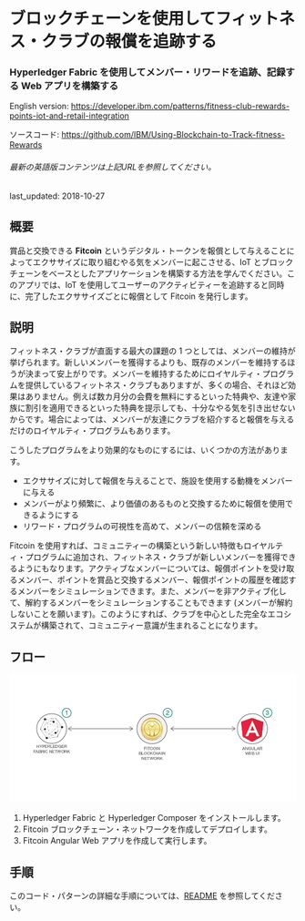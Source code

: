 # ブロックチェーンを使用してフィットネス・クラブの報償を追跡する

### Hyperledger Fabric を使用してメンバー・リワードを追跡、記録する Web アプリを構築する

English version: https://developer.ibm.com/patterns/fitness-club-rewards-points-iot-and-retail-integration
  
ソースコード: https://github.com/IBM/Using-Blockchain-to-Track-fitness-Rewards

###### 最新の英語版コンテンツは上記URLを参照してください。
last_updated:	2018-10-27

 
## 概要

賞品と交換できる **Fitcoin** というデジタル・トークンを報償として与えることによってエクササイズに取り組むやる気をメンバーに起こさせる、IoT とブロックチェーンをベースとしたアプリケーションを構築する方法を学んでください。このアプリでは、IoT を使用してユーザーのアクティビティーを追跡すると同時に、完了したエクササイズごとに報償として Fitcoin を発行します。

## 説明

フィットネス・クラブが直面する最大の課題の 1 つとしては、メンバーの維持が挙げられます。新しいメンバーを獲得するよりも、既存のメンバーを維持するほうが決まって安上がりです。メンバーを維持するためにロイヤルティ・プログラムを提供しているフィットネス・クラブもありますが、多くの場合、それほど効果はありません。例えば数カ月分の会費を無料にするといった特典や、友達や家族に割引を適用できるといった特典を提示しても、十分なやる気を引き出せないからです。場合によっては、メンバーが友達にクラブを紹介すると報償を与えるだけのロイヤルティ・プログラムもあります。

こうしたプログラムをより効果的なものにするには、いくつかの方法があります。

* エクササイズに対して報償を与えることで、施設を使用する動機をメンバーに与える
* メンバーがより頻繁に、より価値のあるものと交換するために報償を使用できるようにする
* リワード・プログラムの可視性を高めて、メンバーの信頼を深める

Fitcoin を使用すれば、コミュニティーの構築という新しい特徴もロイヤルティ・プログラムに追加され、フィットネス・クラブが新しいメンバーを獲得できるようにもなります。アクティブなメンバーについては、報償ポイントを受け取るメンバー、ポイントを賞品と交換するメンバー、報償ポイントの履歴を確認するメンバーをシミュレーションできます。また、メンバーを非アクティブ化して、解約するメンバーをシミュレーションすることもできます (メンバーが解約しないことを願います)。このようにすれば、クラブを中心とした完全なエコシステムが構築されて、コミュニティー意識が生まれることになります。

## フロー

![フロー](./images/Flow-fitcoin-architecture-2.png)

1. Hyperledger Fabric と Hyperledger Composer をインストールします。
1. Fitcoin ブロックチェーン・ネットワークを作成してデプロイします。
1. Fitcoin Angular Web アプリを作成して実行します。

## 手順

このコード・パターンの詳細な手順については、[README](https://github.com/IBM/Using-Blockchain-to-Track-fitness-Rewards/blob/master/README.md) を参照してください。

